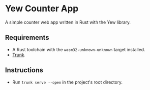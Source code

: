 # Yew Counter App

A simple counter web app written in Rust with the Yew library.

## Requirements

- A Rust toolchain with the `wasm32-unknown-unknown` target installed.
- [Trunk](https://trunkrs.dev/).

## Instructions

- Run `trunk serve --open` in the project's root directory.
